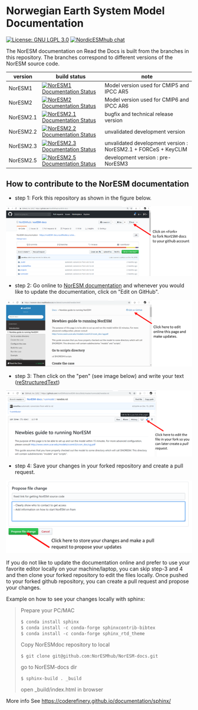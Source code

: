 # Norwegian Earth System Model Documentation

[![License: GNU LGPL 3.0](https://img.shields.io/badge/license-LGPL--3.0-blue.svg)](https://www.gnu.org/licenses/lgpl-3.0.en.html)
[![NordicESMhub chat](https://img.shields.io/badge/zulip-join_chat-brightgreen.svg)](https://nordicesmhub.zulipchat.com/)

The NorESM documentation on Read the Docs is built from the branches in this repository. The branches correspond to different versions of the NorESM source code.

| version     | build status | note |
| ----------- | ------------ | ---- |
| NorESM1     | [![NorESM1 Documentation Status](https://readthedocs.org/projects/noresm-docs/badge/?version=noresm1)](https://noresm-docs.readthedocs.io/en/noresm1/?badge=noresm1)         | Model version used for CMIP5 and IPCC AR5 |
| NorESM2     | [![NorESM2 Documentation Status](https://readthedocs.org/projects/noresm-docs/badge/?version=noresm2)](https://noresm-docs.readthedocs.io/en/noresm2/?badge=noresm2)         | Model version used for CMIP6 and IPCC AR6 |
| NorESM2.1   | [![NorESM2.1 Documentation Status](https://readthedocs.org/projects/noresm-docs/badge/?version=noresm2.1)](https://noresm-docs.readthedocs.io/en/noresm2.1/?badge=noresm2.1) | bugfix and technical release version      |
| NorESM2.2   | [![NorESM2.2 Documentation Status](https://readthedocs.org/projects/noresm-docs/badge/?version=noresm2.2)](https://noresm-docs.readthedocs.io/en/noresm2.2/?badge=noresm2.2) | unvalidated development version           |
| NorESM2.3   | [![NorESM2.3 Documentation Status](https://readthedocs.org/projects/noresm-docs/badge/?version=noresm2.3)](https://noresm-docs.readthedocs.io/en/noresm2.3/?badge=noresm2.3) | unvalidated development version : NorESM2.1 + FORCeS + KeyCLIM  |
| NorESM2.5   | [![NorESM2.5 Documentation Status](https://readthedocs.org/projects/noresm-docs/badge/?version=noresm2.5)](https://noresm-docs.readthedocs.io/en/noresm2.5/?badge=noresm2.5) | development version : pre-NorESM3  |


## How to contribute to the NorESM documentation

- step 1: Fork this repository as shown in the figure below.

<img src="img/fork_NorESM-docs.png" alt="Fork NorESM documentation repository">

- step 2: Go online to [NorESM documentation](https://noresm-docs.readthedocs.io/en/latest/) and whenever you would like to update the documentation, click on "Edit on GitHub".

<img src="img/edit_on_github.png" alt="Edit documentation online">

- step 3: Then click on the "pen" (see image below) and write your text ([reStructuredText](http://docutils.sourceforge.net/docs/user/rst/quickref.html)) 


<img src="img/edit_in_your_fork.png" alt="Edit the file in your fork">

- step 4: Save your changes in your forked repository and create a pull request.


<img src="img/propose_changes.png" alt="Propose your changes">


If you do not like to update the documentation online and prefer to use your favorite editor locally on your machine/laptop, you can skip step-3 and 4 and then clone your forked repository to edit the files locally. Once pushed to your forked github repository, you can create a pull request and propose your changes.

Example on how to see your changes locally with sphinx:

> Prepare your PC/MAC
> 
> ```shell
> $ conda install sphinx
> $ conda install -c conda-forge sphinxcontrib-bibtex
> $ conda install -c conda-forge sphinx_rtd_theme
> ```
> Copy NorESMdoc repository to local
> 
> ```shell
> $ git clone git@github.com:NorESMhub/NorESM-docs.git
> ```
>
> go to NorESM-docs dir
>
> ```shell
> $ sphinx-build . _build
> ```
>
> open _build/index.html in browser

More info
See https://coderefinery.github.io/documentation/sphinx/

